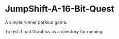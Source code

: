# JumpShift-A-16-Bit-Quest 

A simple runner parkour game.

To test: Load Graphics as a directory for running.